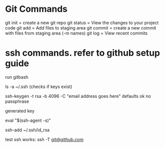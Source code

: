 # Git Commands

git init = create a new git repo
git status = View the changes to your project code
git add = Add files to staging area
git commit = create a new commit with files from staging area (-m names)
git log = View recent commits


# ssh commands.  refer to github setup guide

run gitbash

ls -a ~/.ssh (checks if keys exist)

ssh-keygen -t rsa -b 4096 -C "email address goes here"
defaults ok
no passphrase

generated key

eval "$(ssh-agent -s)"

ssh-add ~/.ssh/id_rsa


test ssh works:
ssh -T git@github.com